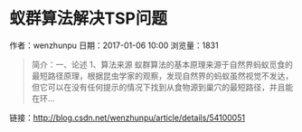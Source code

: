 # 蚁群算法解决TSP问题
作者：wenzhunpu
日期：2017-01-06 10:00
浏览量：1831
> 简介：一、论述
1、算法来源
蚁群算法的基本原理来源于自然界蚂蚁觅食的最短路径原理，根据昆虫学家的观察，发现自然界的蚂蚁虽然视觉不发达，但它可以在没有任何提示的情况下找到从食物源到巢穴的最短路径，并且能在环...

 链接：http://blog.csdn.net/wenzhunpu/article/details/54100051
